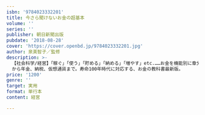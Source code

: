 ```yaml
---
isbn: '9784023332201'
title: 今さら聞けないお金の超基本
volume: ''
series: ''
publisher: 朝日新聞出版
pubdate: '2018-08-28'
cover: 'https://cover.openbd.jp/9784023332201.jpg'
author: 泉美智子／監修
description: >-
  【社会科学/経営】「稼ぐ」「使う」「貯める」「納める」「増やす」etc.……お金を機能別に章分けし、一からさらいできる実用書。スタイリッシュなイラストやインフォグラフィックを使用して、誰にでもわかるように解説。お金って何だろう？
  から年金、納税、仮想通貨まで。寿命100年時代に対応する、お金の教科書最新版。
price: '1200'
genre: ''
target: 実用
format: 単行本
content: 経営

---
```

